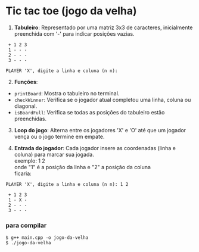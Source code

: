 # Tic tac toe (jogo da velha)

1. **Tabuleiro**: Representado por uma matriz 3x3 de caracteres, inicialmente preenchida com '-' para indicar posições vazias.

```
 + 1 2 3 
 1 - - - 
 2 - - - 
 3 - - - 

PLAYER 'X', digite a linha e coluna (n n): 
```

2. **Funções**:
- `printBoard`: Mostra o tabuleiro no terminal.
- `checkWinner`: Verifica se o jogador atual completou uma linha, coluna ou diagonal.
- `isBoardFull`: Verifica se todas as posições do tabuleiro estão preenchidas.

3. **Loop do jogo**: Alterna entre os jogadores 'X' e 'O' até que um jogador vença ou o jogo termine em empate.

4. **Entrada do jogador**: Cada jogador insere as coordenadas (linha e coluna) para marcar sua jogada.  
exemplo: 1 2  
onde "1" é a posição da linha e "2" a posição da coluna  
ficaria:
```
PLAYER 'X', digite a linha e coluna (n n): 1 2

 + 1 2 3 
 1 - X - 
 2 - - - 
 3 - - - 

```

### para compilar
```
$ g++ main.cpp -o jogo-da-velha
$ ./jogo-da-velha
```
